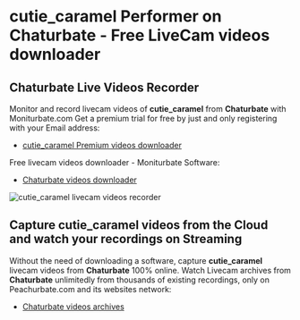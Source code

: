 # cutie_caramel Performer on Chaturbate - Free LiveCam videos downloader

## Chaturbate Live Videos Recorder

Monitor and record livecam videos of **cutie_caramel** from **Chaturbate** with Moniturbate.com
Get a premium trial for free by just and only registering with your Email address:
* [cutie_caramel Premium videos downloader](https://moniturbate.com/request-demo-licence-key.html)

Free livecam videos downloader - Moniturbate Software:
* [Chaturbate videos downloader](https://moniturbate.com/moniturbate-download-software.html)

![cutie_caramel livecam videos recorder](https://peachurnet.com/templates/moniturbate-software.png)


## Capture cutie_caramel videos from the Cloud and watch your recordings on Streaming

Without the need of downloading a software, capture **cutie_caramel** livecam videos from **Chaturbate** 100% online.
Watch Livecam archives from **Chaturbate** unlimitedly from thousands of existing recordings, only on Peachurbate.com and its websites network:
* [Chaturbate videos archives](https://peachurnet.com/)